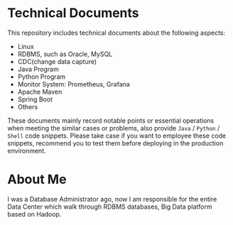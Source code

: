 # Technical Documents

This repository includes technical documents about the following aspects:
* Linux
* RDBMS, such as Oracle, MySQL
* CDC(change data capture)
* Java Program
* Python Program
* Monitor System: Prometheus, Grafana
* Apache Maven
* Spring Boot
* Others

These documents mainly record notable points or essential operations when meeting the similar cases or problems, also provide `Java` / `Python` / `Shell` code snippets. Please take case if you want to employee these code snippets, recommend you to test them before deploying in the production environment.


# About Me

I was a Database Administrator ago, now I am responsible for the entire Data Center which walk through RDBMS databases, Big Data platform based on Hadoop.
